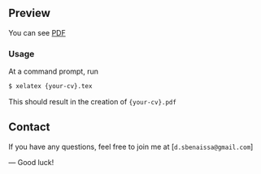 
## Preview
You can see [PDF](https://github.com/BaulaHANNA/CV-Awesome-Version-Gold/blob/master/resume.pdf)


### Usage

At a command prompt, run
```bash
$ xelatex {your-cv}.tex
```
This should result in the creation of ``{your-cv}.pdf``


## Contact

If you have any questions, feel free to join me at [`d.sbenaissa@gmail.com`] 

—
Good luck!
